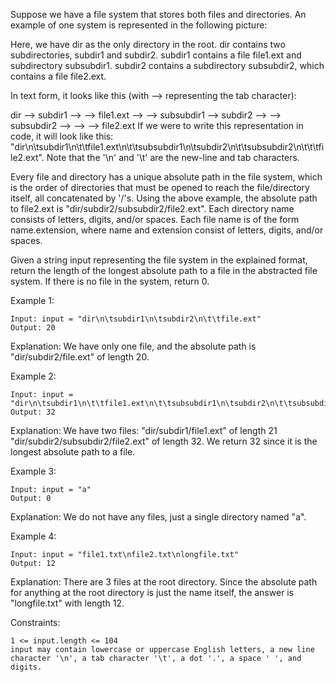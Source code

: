 Suppose we have a file system that stores both files and directories. An example of one system is represented in the following picture:



Here, we have dir as the only directory in the root. dir contains two subdirectories, subdir1 and subdir2. subdir1 contains a file file1.ext and subdirectory subsubdir1. subdir2 contains a subdirectory subsubdir2, which contains a file file2.ext.

In text form, it looks like this (with ⟶ representing the tab character):

dir
⟶ subdir1
⟶ ⟶ file1.ext
⟶ ⟶ subsubdir1
⟶ subdir2
⟶ ⟶ subsubdir2
⟶ ⟶ ⟶ file2.ext
If we were to write this representation in code, it will look like this: "dir\n\tsubdir1\n\t\tfile1.ext\n\t\tsubsubdir1\n\tsubdir2\n\t\tsubsubdir2\n\t\t\tfile2.ext". Note that the '\n' and '\t' are the new-line and tab characters.

Every file and directory has a unique absolute path in the file system, which is the order of directories that must be opened to reach the file/directory itself, all concatenated by '/'s. Using the above example, the absolute path to file2.ext is "dir/subdir2/subsubdir2/file2.ext". Each directory name consists of letters, digits, and/or spaces. Each file name is of the form name.extension, where name and extension consist of letters, digits, and/or spaces.

Given a string input representing the file system in the explained format, return the length of the longest absolute path to a file in the abstracted file system. If there is no file in the system, return 0.

 

Example 1:


    Input: input = "dir\n\tsubdir1\n\tsubdir2\n\t\tfile.ext"
    Output: 20

Explanation: We have only one file, and the absolute path is "dir/subdir2/file.ext" of length 20.

Example 2:


    Input: input = "dir\n\tsubdir1\n\t\tfile1.ext\n\t\tsubsubdir1\n\tsubdir2\n\t\tsubsubdir2\n\t\t\tfile2.ext"
    Output: 32

Explanation: We have two files:
"dir/subdir1/file1.ext" of length 21
"dir/subdir2/subsubdir2/file2.ext" of length 32.
We return 32 since it is the longest absolute path to a file.

Example 3:

    Input: input = "a"
    Output: 0

Explanation: We do not have any files, just a single directory named "a".

Example 4:

    Input: input = "file1.txt\nfile2.txt\nlongfile.txt"
    Output: 12
Explanation: There are 3 files at the root directory.
Since the absolute path for anything at the root directory is just the name itself, the answer is "longfile.txt" with length 12.
 

Constraints:

    1 <= input.length <= 104
    input may contain lowercase or uppercase English letters, a new line character '\n', a tab character '\t', a dot '.', a space ' ', and digits.
